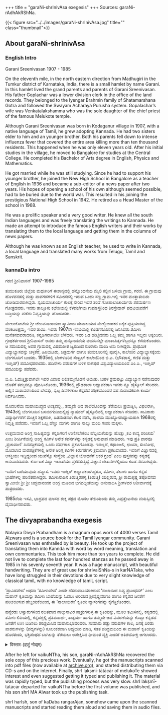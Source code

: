 +++
title = "garaNi-shrInivAsa exegesis"
+++
Sources: garaNi-rAdhAkRShNa.

{{< figure src="../../images/garaNi-shrInivAsa.jpg" title="" class="thumbnail">}}


## About garaNi-shrInivAsa
### English Intro
Garani Sreenivasan 1907 - 1985

On the eleventh mile, in the north eastern direction from Madhugiri in the Tumkur district of Karnataka, India, there is a small hamlet by name Garani. In this hamlet lived the grand parents and parents of Garani Sreenivasan. His father Goplachar was a lower division clerk in the  office of the land records. They belonged to the Iyengar Brahmin family of Shatamarshana Gotra and followed the Swayam Acharaya Purusha system.  Gopalachar’s wife was Venkatalakshamma who was the sole daughter of the chief priest of the famous Melukote temple.

Although Garani Sreenivasan was born in Kodaganur village in 1907, with a native language of Tamil, he grew adopting  Kannada.  He had two sisters elder to him and an younger brother.  Both his parents fell down to intense influenza fever that covered the entire area killing more than ten thousand residents. This happened when he was only eleven years old. After his initial studies in the village, he moved to  Bangalore for studies at the Central College. He completed his Bachelor of Arts degree in English, Physics and Mathematics.

He got married while he was still studying. Since he had to support his younger brother, he joined the New High School in Bangalore as a teacher of English in 1936 and became a sub-editor of a news paper after two years. His hopes of opening a school of his own although seemed possible, had to be buried due to the  world war. This resulted in his joining the prestigious National High School in 1942.  He retired as a Head Master of the school in 1968.

He was a  prolific speaker and a very good writer.  He knew all the south Indian languages and was freely translating  the writings  to Kannada. He made an attempt to introduce the famous English writers and their works  by translating them to the local language and getting them in the columns of news papers.

Although he was known as an English teacher, he used to write in Kannada, a local language and translated many works from Telugu, Tamil and Sanskrit.


### kannaDa intro
ಗರಣಿ ಶ್ರೀನಿವಾಸನ್ 1907-1985

ತುಮುಕೂರು ಜಿಲ್ಲೆಯ ಮಧುಗಿರಿಗೆ ಈಶಾನ್ಯದಲ್ಲಿ ಹನ್ನೊಂದನೆಯ ಮೈಲಿ ಕಲ್ಲಿನ ಬಳಿಯ ಗ್ರಾಮ, ಗರಣಿ. ಈ ಗ್ರಾಮವು ಹೊಳವನಹಳ್ಳಿ ಮತ್ತು ಪಾವಗಡಗಳಿಗೆ ಸಮೀಪದಲ್ಲಿ ಇರುವ ಒಂದು ಸಣ್ಣ ಗ್ರಾಮ.ಇಲ್ಲಿ ಇವರ ಮುತ್ತಾತಂದಿರು ಜೋಡಿದಾರರಾಗಿದ್ದರು. ಸ್ವಯಮಾಚಾರ್ಯ ಕುಲಕ್ಕೆ ಸೇರಿದ ಇವರ ತಂದೆ ಗೋಪಾಲಾಚಾರ್ಯರು ಶಠಮರ್ಷಣ ಗೋತ್ರದವರು. ಇವರು ತಾಲ್ಲೂಕು ಕಛೇರಿಯಲ್ಲಿ ಕೆಳದರ್ಜೆಯ ಗುಮಾಸ್ತನಿಂದ ಶಿರಸ್ತೇದಾರ್ ಪದವಿಯವರೆಗೆ ಬಡ್ತಿಯನ್ನು ಪಡೆದು ನಿವೃತ್ತಿಯನ್ನು ಹೊಂದಿದರು.

ಮೇಲುಕೋಟೆಯ ಶ್ರೀ ಚೆಲುವನಾರಾಯಣ ಸ್ವಾಮಿಯ ದೇವಾಲಯದ ಮೇಲ್ವಿಚಾರಕರ ಏಕೈಕ ಪುತ್ರಿಯಾಗಿದ್ದ ವೆಂಕಟಲಕ್ಷಮ್ಮ, ಇವರ ತಾಯಿ. ಇವರು 1907ನೇ ಇಸವಿಯಲ್ಲಿ ಕೊಡಗನೂರಿನಲ್ಲಿ ಜನಿಸಿದರು.ತಮಿಳು ಮನೆತನದವರಾದರೂ, ಕನ್ನಡಿಗನಾಗಿಯೇ ಬೆಳೆದರು. ಇವರ ಒಡ ಹುಟ್ಟಿದವರು ಒಬ್ಬ ತಮ್ಮ ಹಾಗೂ ಇಬ್ಬರು ಅಕ್ಕಂದಿರು. ಗ್ರಂಥಕರ್ತರಾದ ಶ್ರೀನಿವಾಸನ್ ಅವರು ತಮ್ಮ ಹನ್ನೊಂದನೆಯ ವಯಸಿನಲ್ಲೇ ಮಾತಾಪಿತೃಗಳಿಬ್ಬರನ್ನೂ ಕಳೆದುಕೊಂಡರು. ಆ ಸಮಯದಲ್ಲಿ ಅವರ ಗ್ರಾಮದಲ್ಲಿ ವಿಷಮಶೀತ ಜ್ವರದಿಂದ ನೂರಾರು ಮಂದಿ ಅಸು ನೀಗಿದ್ದರು. ಪ್ರಾಥಮಿಕ ವಿದ್ಯಾಭ್ಯಾಸವನ್ನು ಚಳ್ಳಕೆರೆ, ಹಿರಿಯೂರು, ಚಿತ್ರದುರ್ಗ ಹಾಗೂ ತುಮಕೂರಿನಲ್ಲಿ ಪೂರೈಸಿ, ಕಾಲೇಜಿನ ವಿದ್ಯಾಭ್ಯಾಸಕ್ಕೆಂದು ಬೆಂಗಳೂರಿಗೆ ಬಂದರು. 1935ರಲ್ಲಿ ಬೆಂಗಳೂರಿನ ಸೆಂಟ್ರಲ್ ಕಾಲೇಜಿನಿಂದ ಬಿ.ಎ. (ಭೌತಶಾಸ್ತ್ರ, ಗಣಿತ ಮತ್ತು ಇಂಗ್ಲಿಷ್) ಪದವೀಧರರಾದರು. ಹದಿನೇಳು ವರುಷಗಳ ಬಳಿಕ ನಾಗಪುರ ವಿಶ್ವವಿದ್ಯಾಲಯದಿಂದ ಎಂ.ಎ., ಇಂಗ್ಲಿಷ್ ಪದವಿಯನ್ನು ಪಡೆದರು.

ಬಿ.ಎ. ಓದುತ್ತಿತ್ರುವಾಗಲೇ ಇವರ ವಿವಾಹ ಲಲಿತಮ್ಮನೊಡನೆ ಆಯಿತು. ಬಹಳ ಶ್ರಮಪಟ್ಟು ವಿದ್ಯಾಭ್ಯಾಸ ನಡೆಸುವುದರ ಜೊತೆಗೆ ತಮ್ಮನನ್ನೂ ಪೋಷಿಸಿಕೊಂಡು, 1936ರಲ್ಲಿ ಪ್ರೌಢಶಾಲಾ ಅಧ್ಯಾಪಕರಾಗಿ ಇವರು ನ್ಯೂ ಹೈಸ್ಕೂಲ್ ಸೇರಿದರು. ಅಲ್ಲಿನ ವಾತಾವರಣದಿಂದ ಬೇಸತ್ತು, ಸ್ವಲ್ಪ ದಿನಗಳಕಾಲ ಕನ್ನಡದ ಪತ್ರಿಕೆಯೊಂದರ ಸಹ ಸಂಪಾದಕರಾಗಿ ಕಾರ್ಯ ನಿರ್ವಹಿಸಿದರು.

ಮೊದಲನೆಯ ಮಹಾಯುದ್ಧದ ಅಂತ್ಯದಲ್ಲಿ., ತಮ್ಮದೇ ಆದ ಶಾಲೆಯೊಂದನ್ನು ತೆರೆಯಲು ಪ್ರಯತ್ನಿಸಿ, ವಿಫಲರಾಗಿ, 1943ರಲ್ಲಿ ಬೆಂಗಳೂರಿನ ಬಸವನಗುಡಿಯಲ್ಲಿದ್ದ ನ್ಯಾಷನಲ್ ಹೈಸ್ಕೂಲಿನಲ್ಲಿ ಅಧ್ಯಾಪಕರಾಗಿ ಸೇರಿದರು. ಸಾವಿರಾರು ವಿದ್ಯಾರ್ಥಿಗಳಿಗೆ ಮೆಚ್ಚಿನ ಶಿಕ್ಷಕನಾಗಿ, ಹಿತವಂತನಾಗಿ ಕೆಲಸ ನಡೆಸಿ, ಶಾಲೆಯ ಮುಖ್ಯೋಪಾಧ್ಯಾಯರಾಗಿ 1968ರಲ್ಲಿ ನಿವೃತ್ತಿ ಪಡೆದರು. ಇವರಿಗೆ ಒಬ್ಬ ಹೆಣ್ಣು ಮಗಳು ಹಾಗೂ ನಾಲ್ಕು ಮಂದಿ ಗಂಡು ಮಕ್ಕಳು.

ಉತ್ತಮವಾದ ಆಂಗ್ಲ ಸಾಹಿತ್ಯವನ್ನು ಕನ್ನಡಿಗರಿಗೆ ಉಣಿಸಬೇಕೆಂಬ ಹೆಬ್ಬಯಕೆಯನ್ನು ಹೊತ್ತು ‚ಕವಿ ಕಾವ್ಯ ಪರಿಚಯ‛ ಎಂಬ ಶೀರ್ಷಿಕೆಯಲ್ಲಿ ಆಂಗ್ಲ್ಲ ಕವಿಗಳ ಅನೇಕ ಕವನಗಳನ್ನು ಕನ್ನಡಕ್ಕೆ ಅನುವಾದ ಮಾಡಿದರು. ಇವು ಪ್ರತಿ ವಾರವೂ ‚ಪ್ರಜಾವಾಣಿ‛ ದಿನಪತ್ರಿಕೆಯಲ್ಲಿ ಒಂದು ವರ್ಷಕಾಲ ಪ್ರಕಟಗೊಂಡವು. ಇದಲ್ಲದೆ, ಕಥಾಂಜಲಿ, ಛಾಯಾ, ಸುಬೋಧ, ಮೊದಲಾದ ವಾರಪತ್ರಿಕೆಗಳಲ್ಲಿ ಅನೇಕ ಆಂಗ್ಲ ಕವಿಗಳ ಕಿರುಗತೆಗಳು ಕ್ರಮವಾಗಿ ಪ್ರಕಟವಾದವು. ಇವರಿಗೆ ವಿಜ್ಞಾನದಲ್ಲಿ ಆಸಕ್ತಿಯು ಇದ್ದಿದ್ದರಿಂದ ಯುನೆಸ್ಕೊ ಸಂಸ್ಥೆಯ ‚ವಿಜ್ಞಾನ ಬೋಧನೆಗೆ ಆಕರ ಗ್ರಂಥ‛ ಎಂಬ ಪುಸ್ತಕವನ್ನು ಕನ್ನಡಕ್ಕೆ ಅನುವಾದಿಸಿದರು. ಕರ್ನಾಟಕ ವಿದ್ಯಾ ಇಲಾಖೆಯು ಪ್ರಕಟಿಸುತ್ತಿದ್ದ ವಿಜ್ಞಾನ ಲೇಖನಗಳಲ್ಲಿಯೂ ಕೂಡ ನೆರವಾಗಿದ್ದರು.


ಇವರಿಗೆ ಬರೆಯುವುದು ಹವ್ಯಾಸ. ಇವರು ಇಂಗ್ಲಿಶ್ ಅಧ್ಯಾಪಕರಾಗಿದ್ದರೂ, ತಮಿಳು, ತೆಲುಗು ಹಾಗೂ ಕನ್ನಡ ಭಾಷೆಗಳಲ್ಲಿ ಪರಿಣಿತರಾಗಿದ್ದರು. ತಮಿಳುನಾಡಿನ ತಿರುಚ್ಚಿರಪಳ್ಳಿ (ತಿರುಚ್ಚಿ) ಯಲ್ಲಿರುವ, ಶ್ರೀ ರಾಮಕೃಷ್ಣ ತಪೋವನದ ಸ್ವಾಮೀಜೀ ಶ್ರೀ ಶ್ರೀ ಚಿದ್ಭವಾನಂದರ ಆಂಗ್ಲ ಮೂಲದ ಭಗವದ್ಗೀತೆಯನ್ನು ಅನುವಾದಿಸಿ ಶ್ರೀಗಳವರ ಅಶೀರ್ವಾದಕ್ಕೆ ಪಾತ್ರರಾದರು.

1985ನೆಯ ಇಸವಿ, ಭಾದ್ರಪದ ಮಾಸದ ಶುಕ್ಲ ಪಕ್ಷದ ಮೊದಲ ತೇದಿಯಂದು ತಮ್ಮ ಎಪ್ಪತ್ತೆಂಟನೆಯ ವಯಸ್ಸಿನಲ್ಲಿ ದೈವಾಧೀನರಾದರು.




## The divyaprabandha exegesis
Nalayira Divya Prabandham is a magnum opus work of 4000 verses Tamil Alzwars and is a source book for the Tamil Iyengar community.  Garani Sreenivasan was enthralled by is beauty. He took up the project of translating them into Kannda with word by word meaning, translation and own commentaries.  This took him more than ten years to complete.  He did not live to  complete the last four hundred stanzas  as he passed away in 1985 in his seventy seventh year. It was a huge manuscript, with beautiful handwriting. They are of great use for shrIvaiShNa-s in karNATaka, who have long struggled in their devotions due to very slight knowledge of classical tamiL with no knowledge of tamiL script.

‘ದ್ರಾವಿಡವೇದ’ ಅಥವಾ ‘ತಮಿಳುವೇದ’ ಎಂದೇ ಹೆಸರುವಾಸಿಯಾಗಿರುವ ‘ನಾಲಾಯಿರ ದಿವ್ಯ ಪ್ರಬಂಧಮ್’ ಎಂಬ ಮಹಾನ್ ಕೃತಿಯನ್ನು ತಮಿಳು ಬಾಷೆಯನ್ನು ಓದಲು ಅರಿಯದ ಶ್ರೀವೈಷ್ಣವರಿಗೂ ಹಾಗೂ ಕನ್ನಶದ ಜನತೆಗೆ ಪರಿಚಯಿಸುವ ಹೆಬ್ಬಯಕೆಯಿಂದ, ಈ ‘ನಾಲಾಯಿರಂ’ ಕೃತಿಯ ವ್ಯಾಸಂಗವನ್ನು ಕೈಗೆತ್ತಿಕೊಂಡರು.

ಹನ್ನೆರಡು ಆಳ್ವಾರುಗಳಿಂದ ರಚಿತವಾದ ನಾಲ್ಕುಸಾವಿರ ಪಾಶ್ರುಗಳುಳ್ಳ ಈ ಕೃತಿಯನ್ನು, ಮೂಲ ತಮಿಳಿನಲ್ಲಿ, ಕನ್ನಡದಲ್ಲಿ ತಮಿಳು ಲಿಪಿಯಲ್ಲಿ, ಕನ್ನಡಗ್ದಲ್ಲಿ ಪ್ರತಿಪದಾರ್ಥ, ತಾತ್ಪರ್ಯ ಹಾಗೂ ತಮ್ಮದೇ ಆದ ವಿವರಣೆಯನ್ನು ಕೊಟ್ಟು ಕನ್ನಡದ ಜನತೆಗೆ ಉಣ ಬಡಿಸಲು ಪರಿಶ್ರಮಿಸಿದ ಮಹಾನುಭಾವರಿವರು. ಸುಮಾರು ಹತ್ತು ವರುಷಗಳ ಕಾಲ, ದಿನಕ್ಕೆ ಎರಡು ಪಾಶರುಗಳನ್ನು (ಪದ್ಯಗಳನ್ನು) ಕೂಲಂಕಶವಾಗಿ ಅಧ್ಯಯನ ಮಾಡಿ, ಸತತ ಪರಿಶ್ರಮದಿಂದ ಈ ಮಹಾನ್ ಕೃತಿಯನ್ನು ಹೊರತಂದು, ಭಕ್ತಿಪಂಥದ ಬಾಗಿಲನ್ನು ತೆರೆಯಲು ಅಪೇಕ್ಷಿಸಿದ ಧೀಮಂತ ವ್ಯಕ್ತಿ ಎಂದರೆ ಅತಿಶಯೋಕ್ತಿ ಆಗಲಾರದು.

<details><summary>विस्तारः (द्रष्टुं नोद्यम्)</summary>

After he left for vaikuNTha, his son, garaNi-rAdhAkRShNa recovered the sole copy of this precious work from his sister's house and sought interested shrIvaiShNava-s to preserve (or publish). To this end, he approached various individuals and organizations ranging from the parakAla-maTha to a chennai library - no one agreed. 
</details>

After he left for vaikuNTha, his son, garaNi-rAdhAkRShNa recovered the sole copy of this precious work. Eventually, he got the manuscripts scanned into pdf files (now available at [archive.org](https://archive.org/details/divya-prabandha-pratipadArtha)), and started distributing them via CD-s and on the internet. Finally, shrI lakṣmī-tātācār of melukoTe showed interest and even suggested getting it typed and publishing it. The material was rapidly typed, but the publishing process was very slow. shrI lakṣmī-tātācār departed for vaikuNTha before the first volume was published, and his son shrI MA Alwar took up the publishing task.

shrI harIsh, son of kaDaba rangarAjan, somehow came upon the scanned manuscripts and started reading them aloud and saving them in audio files.

